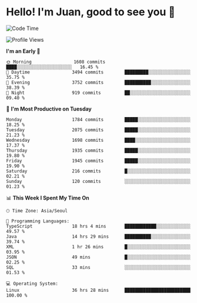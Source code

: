 # Hello! I'm Juan, good to see you 👋

<!--
**Y-k-Y/Y-k-Y** is a ✨ _special_ ✨ repository because its `README.md` (this file) appears on your GitHub profile.

Here are some ideas to get you started:

- 🔭 I’m currently working on ...
- 🌱 I’m currently learning ...
- 👯 I’m looking to collaborate on ...
- 🤔 I’m looking for help with ...
- 💬 Ask me about ...
- 📫 How to reach me: ...
- 😄 Pronouns: ...
- ⚡ Fun fact: ...
-->
<!--
![Profile views](https://gpvc.arturio.dev/Y-k-Y)

[![Omid Nikrah StackOverflow](https://github-readme-stackoverflow.vercel.app/?userID=9517076)](https://stackoverflow.com/users/9517076/i-have-10-fingers)
-->

<!--START_SECTION:waka-->
![Code Time](http://img.shields.io/badge/Code%20Time-1%2C629%20hrs%207%20mins-blue)

![Profile Views](http://img.shields.io/badge/Profile%20Views-0-blue)

**I'm an Early 🐤** 

```text
🌞 Morning                1608 commits        ████░░░░░░░░░░░░░░░░░░░░░   16.45 % 
🌆 Daytime                3494 commits        █████████░░░░░░░░░░░░░░░░   35.75 % 
🌃 Evening                3752 commits        ██████████░░░░░░░░░░░░░░░   38.39 % 
🌙 Night                  919 commits         ██░░░░░░░░░░░░░░░░░░░░░░░   09.40 % 
```
📅 **I'm Most Productive on Tuesday** 

```text
Monday                   1784 commits        █████░░░░░░░░░░░░░░░░░░░░   18.25 % 
Tuesday                  2075 commits        █████░░░░░░░░░░░░░░░░░░░░   21.23 % 
Wednesday                1698 commits        ████░░░░░░░░░░░░░░░░░░░░░   17.37 % 
Thursday                 1935 commits        █████░░░░░░░░░░░░░░░░░░░░   19.80 % 
Friday                   1945 commits        █████░░░░░░░░░░░░░░░░░░░░   19.90 % 
Saturday                 216 commits         █░░░░░░░░░░░░░░░░░░░░░░░░   02.21 % 
Sunday                   120 commits         ░░░░░░░░░░░░░░░░░░░░░░░░░   01.23 % 
```


📊 **This Week I Spent My Time On** 

```text
🕑︎ Time Zone: Asia/Seoul

💬 Programming Languages: 
TypeScript               18 hrs 4 mins       ████████████░░░░░░░░░░░░░   49.57 % 
Java                     14 hrs 29 mins      ██████████░░░░░░░░░░░░░░░   39.74 % 
XML                      1 hr 26 mins        █░░░░░░░░░░░░░░░░░░░░░░░░   03.95 % 
JSON                     49 mins             █░░░░░░░░░░░░░░░░░░░░░░░░   02.25 % 
SQL                      33 mins             ░░░░░░░░░░░░░░░░░░░░░░░░░   01.53 % 

💻 Operating System: 
Linux                    36 hrs 28 mins      █████████████████████████   100.00 % 
```


<!--END_SECTION:waka-->
